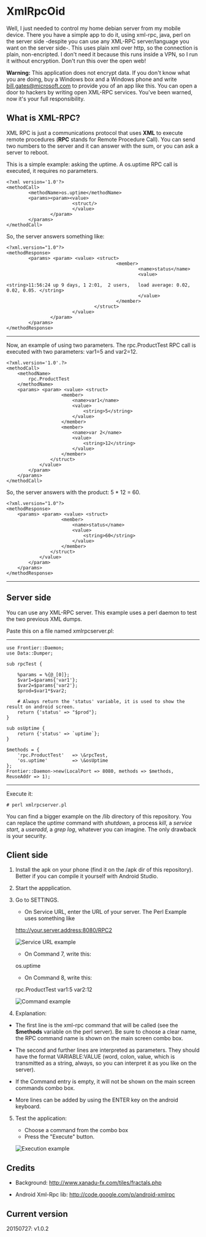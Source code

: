 # XmlRpcOid

Well, I just needed to control my home debian server from my mobile device. There you have a simple app to do it, using xml-rpc, java, perl on the server side -despite you can use any XML-RPC server/language you want on the server side-. This uses plain xml over http, so the connection is plain, non-encripted. I don't need it because this runs inside a VPN, so I run it without encryption. Don't run this over the open web!

**Warning:** This application does not encrypt data. If you don't know what you are doing, buy a Windows box and a Windows phone and write bill.gates@microsoft.com to provide you of an app like this. You can open a door to hackers by writing open XML-RPC services. You've been warned, now it's your full responsibility.

## What is XML-RPC?

XML RPC is just a communications protocol that uses **XML** to execute remote procedures (**RPC** stands for Remote Procedure Call). You can send two numbers to the server and it can answer with the sum, or you can ask a server to reboot.

This is a simple example: asking the uptime. A os.uptime RPC call is executed, it requires no parameters.

    <?xml version='1.0'?>
    <methodCall>
            <methodName>os.uptime</methodName>
            <params><param><value>
                            <struct/>
                            </value>
                    </param>
            </params>
    </methodCall>

So, the server answers something like:

    <?xml.version="1.0"?>
    <methodResponse>
            <params> <param> <value> <struct> 
                                            <member>
                                                    <name>status</name>
                                                    <value>
                                                            <string>11:56:24 up 9 days, 1 2:01,  2 users,   load average: 0.02, 0.02, 0.05. </string>
                                                    </value>
                                            </member>
                                    </struct>
                            </value>
                    </param>
            </params>
    </methodResponse>

---

Now, an example of using two parameters. The rpc.ProductTest RPC call is executed with two parameters: var1=5 and var2=12.

    <?xml.version='1.0'.?>
    <methodCall>
	    <methodName>
		    rpc.ProductTest
	    </methodName>
	    <params> <param> <value> <struct>
					    <member>
						    <name>var1</name>
						    <value>
							    <string>5</string>
						    </value>
					    </member>
					    <member>
						    <name>var 2</name>
						    <value>
							    <string>12</string>
						    </value>
					    </member>
				    </struct>
			    </value>
		    </param>
	    </params>
    </methodCall>

So, the server answers with the product: 5 * 12 = 60.

    <?xml.version="1.0"?>
    <methodResponse>
	    <params> <param> <value> <struct>
					    <member>
						    <name>status</name>
						    <value>
							    <string>60</string>
						    </value>
					    </member>
				    </struct>
			    </value>
		    </param>
	    </params>
    </methodResponse>

---

## Server side

You can use any XML-RPC server. This example uses a perl daemon to test the two previous XML dumps.

Paste this on a file named xmlrpcserver.pl:

---

    use Frontier::Daemon;
    use Data::Dumper;
    
    sub rpcTest {
    
	    %params = %{@_[0]};
	    $var1=$params{'var1'};
	    $var2=$params{'var2'};
	    $prod=$var1*$var2;
    
	    # Always return the 'status' variable, it is used to show the result on android screen.
	    return {'status' => "$prod"};
    }
    
    sub osUptime {
	    return {'status' => `uptime`};
    }
    
    $methods = {
	    'rpc.ProductTest' 	=> \&rpcTest,
	    'os.uptime' 		=> \&osUptime
    };
    Frontier::Daemon->new(LocalPort => 8080, methods => $methods, ReuseAddr => 1);

---

Execute it:

    # perl xmlrpcserver.pl


You can find a bigger example on the /lib directory of this repository. You can replace the *uptime* command with *shutdown*, a process *kill*, a *service start*, a *useradd*, a *grep log*, whatever you can imagine. The only drawback is your security.

## Client side

1. Install the apk on your phone (find it on the /apk dir of this repository). Better if you can compile it yourself with Android Studio.

2. Start the appplication.

3. Go to SETTINGS.

	- On Service URL, enter the URL of your server. The Perl Example uses something like

    http://your.server.address:8080/RPC2

	![Service URL example](https://github.com/rodolfoap/XmlRpcOid/blob/master/web/ServiceURL.png "Service URL example")

	- On Command 7, write this:
	
    os.uptime

	- On Command 8, write this:

    rpc.ProductTest
    var1:5
    var2:12

	![Command example](https://github.com/rodolfoap/XmlRpcOid/blob/master/web/Command8.png "Command entry example")

4. Explanation: 

* The first line is the xml-rpc command that will be called (see the **$methods** variable on the perl server). Be sure to choose a clear name, the RPC command name is shown on the main screen combo box.

* The second and further lines are interpreted as parameters. They should have the format VARIABLE:VALUE (word, colon, value, which is transmitted as a string, always, so you can interpret it as you like on the server).

* If the Command entry is empty, it will not be shown on the main screen commands combo box.

* More lines can be added by using the ENTER key on the android keyboard.

5. Test the application:

	- Choose a command from the combo box
	- Press the "Execute" button.

	![Execution example](https://github.com/rodolfoap/XmlRpcOid/blob/master/web/Screenshot1.png "Execution example")

## Credits

* Background: http://www.xanadu-fx.com/tiles/fractals.php

* Android Xml-Rpc lib: http://code.google.com/p/android-xmlrpc

## Current version

20150727: v1.0.2

